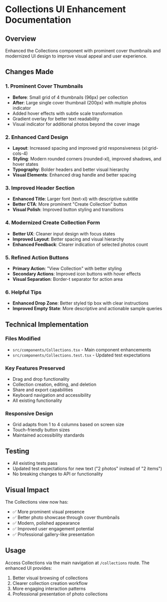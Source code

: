 # Collections UI Enhancement Documentation

## Overview
Enhanced the Collections component with prominent cover thumbnails and modernized UI design to improve visual appeal and user experience.

## Changes Made

### 1. Prominent Cover Thumbnails
- **Before**: Small grid of 4 thumbnails (96px) per collection
- **After**: Large single cover thumbnail (200px) with multiple photos indicator
- Added hover effects with subtle scale transformation
- Gradient overlay for better text readability
- Visual indicator for additional photos beyond the cover image

### 2. Enhanced Card Design
- **Layout**: Increased spacing and improved grid responsiveness (xl:grid-cols-4)
- **Styling**: Modern rounded corners (rounded-xl), improved shadows, and hover states
- **Typography**: Bolder headers and better visual hierarchy
- **Visual Elements**: Enhanced drag handle and better spacing

### 3. Improved Header Section
- **Enhanced Title**: Larger font (text-xl) with descriptive subtitle
- **Better CTA**: More prominent "Create Collection" button
- **Visual Polish**: Improved button styling and transitions

### 4. Modernized Create Collection Form
- **Better UX**: Cleaner input design with focus states
- **Improved Layout**: Better spacing and visual hierarchy
- **Enhanced Feedback**: Clearer indication of selected photos count

### 5. Refined Action Buttons
- **Primary Action**: "View Collection" with better styling
- **Secondary Actions**: Improved icon buttons with hover effects
- **Visual Separation**: Border-t separator for action area

### 6. Helpful Tips
- **Enhanced Drop Zone**: Better styled tip box with clear instructions
- **Improved Empty State**: More descriptive and actionable sample queries

## Technical Implementation

### Files Modified
- `src/components/Collections.tsx` - Main component enhancements
- `src/components/Collections.test.tsx` - Updated test expectations

### Key Features Preserved
- Drag and drop functionality
- Collection creation, editing, and deletion
- Share and export capabilities
- Keyboard navigation and accessibility
- All existing functionality

### Responsive Design
- Grid adapts from 1 to 4 columns based on screen size
- Touch-friendly button sizes
- Maintained accessibility standards

## Testing
- All existing tests pass
- Updated test expectations for new text ("2 photos" instead of "2 items")
- No breaking changes to API or functionality

## Visual Impact
The Collections view now has:
- ✅ More prominent visual presence
- ✅ Better photo showcase through cover thumbnails
- ✅ Modern, polished appearance
- ✅ Improved user engagement potential
- ✅ Professional gallery-like presentation

## Usage
Access Collections via the main navigation at `/collections` route. The enhanced UI provides:
1. Better visual browsing of collections
2. Clearer collection creation workflow
3. More engaging interaction patterns
4. Professional presentation of photo collections